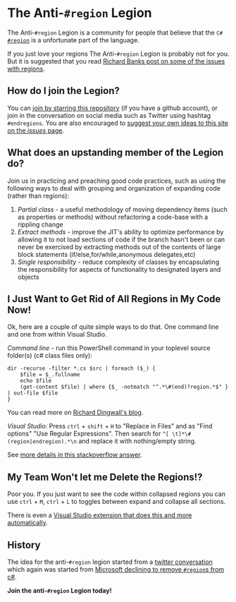 The Anti-`#region` Legion
=========================

The Anti-`#region` Legion is a community for people that believe that the `C#` [`#region`](http://msdn.microsoft.com/en-us/library/9a1ybwek%28v=vs.110%29.aspx) is a unfortunate part of the language. 

If you just love your regions The Anti-`#region` Legion is probably not for you. But it is suggested that you read [Richard Banks post on some of the issues with regions](http://www.richard-banks.org/2011/02/anti-region-campaign.html). 


How do I join the Legion?
-------------------------

You can [join by starring this repository](https://github.com/Anti-region-Legion/Anti-region-Legion.github.io) (if you have a github account), or join in the conversation on social media such as Twitter using hashtag `#endregions`. You are also encouraged to [suggest your own ideas to this site on the _issues_ page](https://github.com/Anti-region-Legion/Anti-region-Legion.github.io/issues).

What does an upstanding member of the Legion do?
------------------------------------------------

Join us in practicing and preaching good code practices, such as using the following ways to deal with grouping and organization of expanding code (rather than regions):

1. *Partial class* - a useful methodology of moving dependency items (such as properties or methods) without refactoring a code-base with a rippling change
2. *Extract methods* - improve the JIT's ability to optimize performance by allowing it to not load sections of code if the branch hasn't been or can never be exercised by extracting methods out of the contents of large block statements (if/else,for/while,anonymous delegates,etc)
3. *Single responsibility* - reduce complexity of classes by encapsulating the responsibility for aspects of functionality to designated layers and objects

I Just Want to Get Rid of All Regions in My Code Now!
-----------------------------------------------------

Ok, here are a couple of quite simple ways to do that. One command line and one from within Visual Studio.

*Command line* - run this PowerShell command in your toplevel source folder(s) (c# class files only):

    dir -recurse -filter *.cs $src | foreach ($_) {
        $file = $_.fullname
        echo $file
        (get-content $file) | where {$_ -notmatch "^.*\#(end)?region.*$" } | out-file $file
    }

You can read more on [Richard Dingwall's blog](http://richarddingwall.name/2010/08/12/powershell-to-recursively-strip-c-regions-from-files/). 

*Visual Studio*:
Press `ctrl` + `shift` + `H` to "Replace in Files" and as "Find options" "Use Regular Expressions". Then search for `^[ \t]*\#(region|endregion).*\n` and replace it with nothing/empty string. 


See [more details in this stackoverflow answer](http://stackoverflow.com/a/13382749/587279).

My Team Won't let me Delete the Regions!?
-----------------------------------------

Poor you. If you just want to see the code within collapsed regions you can use `ctrl` + `M`, `ctrl` + `L` to toggles between expand and collapse all sections. 

There is even a [Visual Studio extension that does this and more automatically](http://visualstudiogallery.msdn.microsoft.com/0ca60d35-1e02-43b7-bf59-ac7deb9afbca). 


History
-------

The idea for the anti-`#region` legion started from a [twitter conversation](https://twitter.com/jrusbatch/status/392473615557746688) which again was started from [Microsoft declining to remove `#region`s from c#](https://visualstudio.uservoice.com/forums/121579-visual-studio/suggestions/2678342-region-directive-considered-harmful-was-get-rid). 


**Join the anti-`#region` Legion today!**
